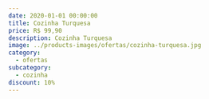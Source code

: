 ```yaml
---
date: 2020-01-01 00:00:00
title: Cozinha Turquesa
price: R$ 99,90
description: Cozinha Turquesa
image: ../products-images/ofertas/cozinha-turquesa.jpg
category:
  - ofertas
subcategory:
  - cozinha
discount: 10%
---
```

